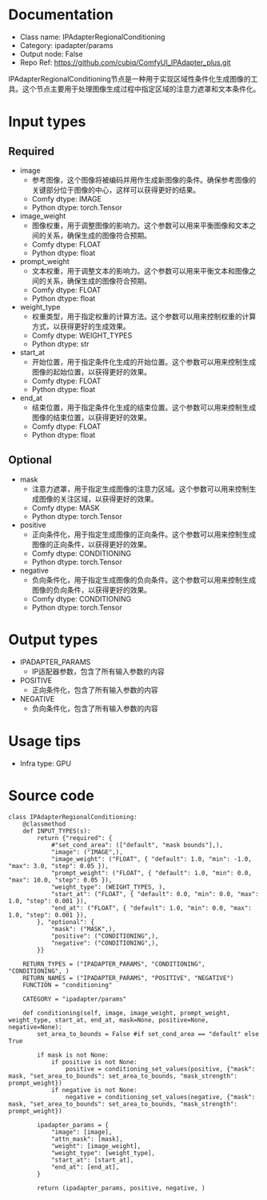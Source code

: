 # Documentation
- Class name: IPAdapterRegionalConditioning
- Category: ipadapter/params
- Output node: False
- Repo Ref: https://github.com/cubiq/ComfyUI_IPAdapter_plus.git

IPAdapterRegionalConditioning节点是一种用于实现区域性条件化生成图像的工具。这个节点主要用于处理图像生成过程中指定区域的注意力遮罩和文本条件化。

# Input types

## Required
- image
    - 参考图像，这个图像将被编码并用作生成新图像的条件。确保参考图像的关键部分位于图像的中心，这样可以获得更好的结果。
    - Comfy dtype: IMAGE
    - Python dtype: torch.Tensor
- image_weight
    - 图像权重，用于调整图像的影响力。这个参数可以用来平衡图像和文本之间的关系，确保生成的图像符合预期。
    - Comfy dtype: FLOAT
    - Python dtype: float
- prompt_weight
    - 文本权重，用于调整文本的影响力。这个参数可以用来平衡文本和图像之间的关系，确保生成的图像符合预期。
    - Comfy dtype: FLOAT
    - Python dtype: float
- weight_type
    - 权重类型，用于指定权重的计算方法。这个参数可以用来控制权重的计算方式，以获得更好的生成效果。
    - Comfy dtype: WEIGHT_TYPES
    - Python dtype: str
- start_at
    - 开始位置，用于指定条件化生成的开始位置。这个参数可以用来控制生成图像的起始位置，以获得更好的效果。
    - Comfy dtype: FLOAT
    - Python dtype: float
- end_at
    - 结束位置，用于指定条件化生成的结束位置。这个参数可以用来控制生成图像的结束位置，以获得更好的效果。
    - Comfy dtype: FLOAT
    - Python dtype: float
## Optional
- mask
    - 注意力遮罩，用于指定生成图像的注意力区域。这个参数可以用来控制生成图像的关注区域，以获得更好的效果。
    - Comfy dtype: MASK
    - Python dtype: torch.Tensor
- positive
    - 正向条件化，用于指定生成图像的正向条件。这个参数可以用来控制生成图像的正向条件，以获得更好的效果。
    - Comfy dtype: CONDITIONING
    - Python dtype: torch.Tensor
- negative
    - 负向条件化，用于指定生成图像的负向条件。这个参数可以用来控制生成图像的负向条件，以获得更好的效果。
    - Comfy dtype: CONDITIONING
    - Python dtype: torch.Tensor


# Output types

- IPADAPTER_PARAMS
  - IP适配器参数，包含了所有输入参数的内容
- POSITIVE
  - 正向条件化，包含了所有输入参数的内容
- NEGATIVE
  - 负向条件化，包含了所有输入参数的内容

# Usage tips
- Infra type: GPU

# Source code
```
class IPAdapterRegionalConditioning:
    @classmethod
    def INPUT_TYPES(s):
        return {"required": {
            #"set_cond_area": (["default", "mask bounds"],),
            "image": ("IMAGE",),
            "image_weight": ("FLOAT", { "default": 1.0, "min": -1.0, "max": 3.0, "step": 0.05 }),
            "prompt_weight": ("FLOAT", { "default": 1.0, "min": 0.0, "max": 10.0, "step": 0.05 }),
            "weight_type": (WEIGHT_TYPES, ),
            "start_at": ("FLOAT", { "default": 0.0, "min": 0.0, "max": 1.0, "step": 0.001 }),
            "end_at": ("FLOAT", { "default": 1.0, "min": 0.0, "max": 1.0, "step": 0.001 }),
        }, "optional": {
            "mask": ("MASK",),
            "positive": ("CONDITIONING",),
            "negative": ("CONDITIONING",),
        }}

    RETURN_TYPES = ("IPADAPTER_PARAMS", "CONDITIONING", "CONDITIONING", )
    RETURN_NAMES = ("IPADAPTER_PARAMS", "POSITIVE", "NEGATIVE")
    FUNCTION = "conditioning"

    CATEGORY = "ipadapter/params"

    def conditioning(self, image, image_weight, prompt_weight, weight_type, start_at, end_at, mask=None, positive=None, negative=None):
        set_area_to_bounds = False #if set_cond_area == "default" else True

        if mask is not None:
            if positive is not None:
                positive = conditioning_set_values(positive, {"mask": mask, "set_area_to_bounds": set_area_to_bounds, "mask_strength": prompt_weight})
            if negative is not None:
                negative = conditioning_set_values(negative, {"mask": mask, "set_area_to_bounds": set_area_to_bounds, "mask_strength": prompt_weight})

        ipadapter_params = {
            "image": [image],
            "attn_mask": [mask],
            "weight": [image_weight],
            "weight_type": [weight_type],
            "start_at": [start_at],
            "end_at": [end_at],
        }

        return (ipadapter_params, positive, negative, )
```